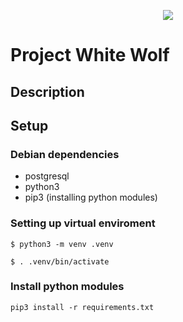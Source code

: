<p align="center">
<img src="https://encrypted-tbn0.gstatic.com/images?q=tbn:ANd9GcTroD3q1B2TwnZQ7BR785ZHvEQUZg2loGzJTQmjCsoFOYX0obwz">
</p>

# Project White Wolf

## Description

## Setup

### Debian dependencies

- postgresql
- python3
- pip3 (installing python modules)

### Setting up virtual enviroment

```
$ python3 -m venv .venv
``` 
```
$ . .venv/bin/activate
```

### Install python modules

```
pip3 install -r requirements.txt
```

> 
